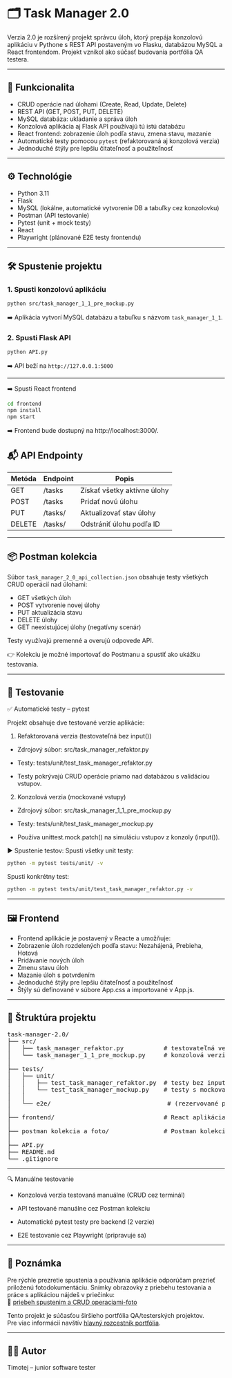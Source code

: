 # 🗂 Task Manager 2.0

Verzia 2.0 je rozšírený projekt správcu úloh, ktorý prepája konzolovú aplikáciu v Pythone s REST API postaveným vo Flasku, databázou MySQL a React frontendom. Projekt vznikol ako súčasť budovania portfólia QA testera.

---

## 🚀 Funkcionalita

- CRUD operácie nad úlohami (Create, Read, Update, Delete)
- REST API (GET, POST, PUT, DELETE)
- MySQL databáza: ukladanie a správa úloh
- Konzolová aplikácia aj Flask API používajú tú istú databázu
- React frontend: zobrazenie úloh podľa stavu, zmena stavu, mazanie
- Automatické testy pomocou `pytest` (refaktorovaná aj konzolová verzia)
- Jednoduché štýly pre lepšiu čitateľnosť a použiteľnosť

---

## ⚙️ Technológie

- Python 3.11
- Flask
- MySQL (lokálne, automatické vytvorenie DB a tabuľky cez konzolovku)
- Postman (API testovanie)
- Pytest (unit + mock testy)
- React
- Playwright (plánované E2E testy frontendu)

---

## 🛠️ Spustenie projektu

### 1. Spusti konzolovú aplikáciu

```bash
python src/task_manager_1_1_pre_mockup.py
```

➡️ Aplikácia vytvorí MySQL databázu a tabuľku s názvom `task_manager_1_1`.

### 2. Spusti Flask API

```bash
python API.py
```

➡️ API beží na `http://127.0.0.1:5000`

---

➡️ Spusti React frontend

```bash
cd frontend
npm install
npm start
```

➡️ Frontend bude dostupný na http://localhost:3000/.

## 📬 API Endpointy

| Metóda | Endpoint       | Popis                         |
|--------|----------------|-------------------------------|
| GET    | /tasks         | Získať všetky aktívne úlohy   |
| POST   | /tasks         | Pridať novú úlohu              |
| PUT    | /tasks/<id>    | Aktualizovať stav úlohy        |
| DELETE | /tasks/<id>    | Odstrániť úlohu podľa ID       |

---

## 📦 Postman kolekcia

Súbor `task_manager_2_0_api_collection.json` obsahuje testy všetkých CRUD operácií nad úlohami:
- GET všetkých úloh
- POST vytvorenie novej úlohy
- PUT aktualizácia stavu
- DELETE úlohy
- GET neexistujúcej úlohy (negatívny scenár)

Testy využívajú premenné a overujú odpovede API.

👉 Kolekciu je možné importovať do Postmanu a spustiť ako ukážku testovania.

---

## 🧪 Testovanie
✅ Automatické testy – pytest 

Projekt obsahuje dve testované verzie aplikácie:

1. Refaktorovaná verzia (testovateľná bez input())
- Zdrojový súbor: src/task_manager_refaktor.py

- Testy: tests/unit/test_task_manager_refaktor.py

- Testy pokrývajú CRUD operácie priamo nad databázou s validáciou vstupov.

2. Konzolová verzia (mockované vstupy)
- Zdrojový súbor: src/task_manager_1_1_pre_mockup.py

- Testy: tests/unit/test_task_manager_mockup.py

- Používa unittest.mock.patch() na simuláciu vstupov z konzoly (input()).

▶️ Spustenie testov:
Spusti všetky unit testy:
```bash
python -m pytest tests/unit/ -v
```

Spusti konkrétny test:
```bash
python -m pytest tests/unit/test_task_manager_refaktor.py -v
```
---

## 🖼️ Frontend
- Frontend aplikácie je postavený v Reacte a umožňuje:
- Zobrazenie úloh rozdelených podľa stavu: Nezahájená, Prebieha, Hotová
- Pridávanie nových úloh
- Zmenu stavu úloh
- Mazanie úloh s potvrdením
- Jednoduché štýly pre lepšiu čitateľnosť a použiteľnosť
- Štýly sú definované v súbore App.css a importované v App.js.

---

## 📁 Štruktúra projektu

<pre>
task-manager-2.0/
├── src/
│   ├── task_manager_refaktor.py           # testovateľná verzia
│   └── task_manager_1_1_pre_mockup.py     # konzolová verzia s input()
│
├── tests/
│   ├── unit/
│   │   ├── test_task_manager_refaktor.py  # testy bez input()
│   │   └── test_task_manager_mockup.py    # testy s mockovaním input()
│   │
│   └── e2e/                                # (rezervované pre Playwright testy)
│
├── frontend/                              # React aplikácia
│
├── postman kolekcia a foto/               # Postman kolekcia + testovacie screenshoty
│
├── API.py
├── README.md
└── .gitignore
</pre>

---

🔍 Manuálne testovanie
- Konzolová verzia testovaná manuálne (CRUD cez terminál)

- API testované manuálne cez Postman kolekciu

- Automatické pytest testy pre backend (2 verzie)

- E2E testovanie cez Playwright (pripravuje sa)

---

## 📌 Poznámka
Pre rýchle prezretie spustenia a používania aplikácie odporúčam prezrieť priloženú fotodokumentáciu.
Snímky obrazovky z priebehu testovania a práce s aplikáciou nájdeš v priečinku:  
📁 [priebeh spustenim a CRUD operaciami-foto](https://github.com/Timotej365/TASK_MANAGER-2.0/tree/main/priebeh%20spustenim%20a%20CRUD%20operaciami-foto)

Tento projekt je súčasťou širšieho portfólia QA/testerských projektov.  
Pre viac informácií navštív [hlavný rozcestník portfólia](https://github.com/Timotej365/TESTER-PORTFOLIO-ROZCESTNIK).

---

## 👨‍💻 Autor

Timotej – junior software tester

